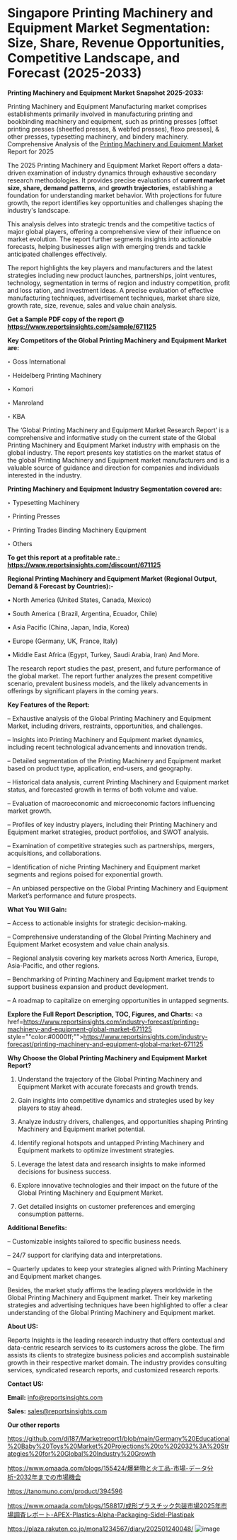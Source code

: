 # Singapore Printing Machinery and Equipment Market Segmentation: Size, Share, Revenue Opportunities, Competitive Landscape, and Forecast (2025-2033)

<strong>Printing Machinery and Equipment Market Snapshot 2025-2033:</strong>

Printing Machinery and Equipment Manufacturing market comprises establishments primarily involved in manufacturing printing and bookbinding machinery and equipment, such as printing presses [offset printing presses (sheetfed presses, & webfed presses), flexo presses], & other presses, typesetting machinery, and bindery machinery. Comprehensive Analysis of the <a href=https://www.reportsinsights.com/sample/671125>Printing Machinery and Equipment Market</a> Report for 2025

The 2025 Printing Machinery and Equipment Market Report offers a data-driven examination of industry dynamics through exhaustive secondary research methodologies. It provides precise evaluations of <strong>current market size, share, demand patterns</strong>, and <strong>growth trajectories</strong>, establishing a foundation for understanding market behavior. With projections for future growth, the report identifies key opportunities and challenges shaping the industry's landscape.

This analysis delves into strategic trends and the competitive tactics of major global players, offering a comprehensive view of their influence on market evolution. The report further segments insights into actionable forecasts, helping businesses align with emerging trends and tackle anticipated challenges effectively.

The report highlights the key players and manufacturers and the latest strategies including new product launches, partnerships, joint ventures, technology, segmentation in terms of region and industry competition, profit and loss ration, and investment ideas. A precise evaluation of effective manufacturing techniques, advertisement techniques, market share size, growth rate, size, revenue, sales and value chain analysis.

<strong>Get a Sample PDF copy of the report @ <a href=https://www.reportsinsights.com/sample/671125 style=color:#0000ff;>https://www.reportsinsights.com/sample/671125</a></strong>

<strong>Key Competitors of the Global Printing Machinery and Equipment Market are:</strong>

‣ Goss International

‣ Heidelberg Printing Machinery

‣ Komori

‣ Manroland

‣ KBA

The ‘Global Printing Machinery and Equipment Market Research Report’ is a comprehensive and informative study on the current state of the Global Printing Machinery and Equipment Market industry with emphasis on the global industry. The report presents key statistics on the market status of the global Printing Machinery and Equipment market manufacturers and is a valuable source of guidance and direction for companies and individuals interested in the industry.

<strong>Printing Machinery and Equipment Industry Segmentation covered are:</strong>

‣ Typesetting Machinery

‣ Printing Presses

‣ Printing Trades Binding Machinery Equipment

‣ Others

<strong>To get this report at a profitable rate.: <a href=https://www.reportsinsights.com/discount/671125 style=color:#0000ff;>https://www.reportsinsights.com/discount/671125</a></strong>

<strong>Regional Printing Machinery and Equipment Market (Regional Output, Demand &amp; Forecast by Countries):-</strong>

• North America (United States, Canada, Mexico)

• South America ( Brazil, Argentina, Ecuador, Chile)

• Asia Pacific (China, Japan, India, Korea)

• Europe (Germany, UK, France, Italy)

• Middle East Africa (Egypt, Turkey, Saudi Arabia, Iran) And More.

The research report studies the past, present, and future performance of the global market. The report further analyzes the present competitive scenario, prevalent business models, and the likely advancements in offerings by significant players in the coming years.

<strong>Key Features of the Report:</strong>

– Exhaustive analysis of the Global Printing Machinery and Equipment Market, including drivers, restraints, opportunities, and challenges.

– Insights into Printing Machinery and Equipment market dynamics, including recent technological advancements and innovation trends.

– Detailed segmentation of the Printing Machinery and Equipment market based on product type, application, end-users, and geography.

– Historical data analysis, current Printing Machinery and Equipment market status, and forecasted growth in terms of both volume and value.

– Evaluation of macroeconomic and microeconomic factors influencing market growth.

– Profiles of key industry players, including their Printing Machinery and Equipment market strategies, product portfolios, and SWOT analysis.

– Examination of competitive strategies such as partnerships, mergers, acquisitions, and collaborations.

– Identification of niche Printing Machinery and Equipment market segments and regions poised for exponential growth.

– An unbiased perspective on the Global Printing Machinery and Equipment Market’s performance and future prospects.

<strong>What You Will Gain:</strong>

– Access to actionable insights for strategic decision-making.

– Comprehensive understanding of the Global Printing Machinery and Equipment Market ecosystem and value chain analysis.

– Regional analysis covering key markets across North America, Europe, Asia-Pacific, and other regions.

– Benchmarking of Printing Machinery and Equipment market trends to support business expansion and product development.

– A roadmap to capitalize on emerging opportunities in untapped segments.

<strong>Explore the Full Report Description, TOC, Figures, and Charts:</strong>
<a href=https://www.reportsinsights.com/industry-forecast/printing-machinery-and-equipment-global-market-671125 style=""color:#0000ff;"">https://www.reportsinsights.com/industry-forecast/printing-machinery-and-equipment-global-market-671125</a>

<strong>Why Choose the Global Printing Machinery and Equipment Market Report?</strong>

1. Understand the trajectory of the Global Printing Machinery and Equipment Market with accurate forecasts and growth trends.

2. Gain insights into competitive dynamics and strategies used by key players to stay ahead.

3. Analyze industry drivers, challenges, and opportunities shaping Printing Machinery and Equipment market potential.

4. Identify regional hotspots and untapped Printing Machinery and Equipment markets to optimize investment strategies.

5. Leverage the latest data and research insights to make informed decisions for business success.

6. Explore innovative technologies and their impact on the future of the Global Printing Machinery and Equipment Market.

7. Get detailed insights on customer preferences and emerging consumption patterns.

<strong>Additional Benefits:</strong>

– Customizable insights tailored to specific business needs.

– 24/7 support for clarifying data and interpretations.

– Quarterly updates to keep your strategies aligned with Printing Machinery and Equipment market changes.

Besides, the market study affirms the leading players worldwide in the Global Printing Machinery and Equipment market. Their key marketing strategies and advertising techniques have been highlighted to offer a clear understanding of the Global Printing Machinery and Equipment market.

<strong><strong>About US</strong>:</strong>

Reports Insights is the leading research industry that offers contextual and data-centric research services to its customers across the globe. The firm assists its clients to strategize business policies and accomplish sustainable growth in their respective market domain. The industry provides consulting services, syndicated research reports, and customized research reports.

<strong>Contact US:</strong>

<p class=><b>Email:</b> <a href=mailto:info@reportsinsights.com>info@reportsinsights.com</a></p>
<p class=><b>Sales:</b> <a href=mailto:sales@reportsinsights.com>sales@reportsinsights.com</a></p>

<strong>Our other reports</strong>

<a href=https://github.com/di187/Marketreport1/blob/main/Germany%20Educational%20Baby%20Toys%20Market%20Projections%20to%202032%3A%20Strategies%20for%20Global%20Industry%20Growth>https://github.com/di187/Marketreport1/blob/main/Germany%20Educational%20Baby%20Toys%20Market%20Projections%20to%202032%3A%20Strategies%20for%20Global%20Industry%20Growth</a>

<a href=https://www.omaada.com/blogs/155424/爆発物と火工品-市場-データ分析-2032年までの市場機会>https://www.omaada.com/blogs/155424/爆発物と火工品-市場-データ分析-2032年までの市場機会</a>

<a href=https://tanomuno.com/product/394596>https://tanomuno.com/product/394596</a>

<a href=https://www.omaada.com/blogs/158817/成形プラスチック包装市場2025年市場調査レポート-APEX-Plastics-Alpha-Packaging-Sidel-Plastipak>https://www.omaada.com/blogs/158817/成形プラスチック包装市場2025年市場調査レポート-APEX-Plastics-Alpha-Packaging-Sidel-Plastipak</a>

<a href=https://plaza.rakuten.co.jp/mona1234567/diary/202501240048/>https://plaza.rakuten.co.jp/mona1234567/diary/202501240048/</a>
![image](https://github.com/user-attachments/assets/080062f3-434e-40f7-a453-27f5a6f447ff)
